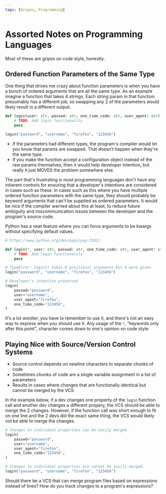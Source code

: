 ```yaml
---
tags: [Gripes, Programming]
---
```


# Assorted Notes on Programming Languages

Most of these are gripes on code style, honestly.

## Ordered Function Parameters of the Same Type

One thing that drives me crazy about function parameters is when you have a bunch of ordered arguments that are all the same type. As an example imagine a function that takes 4 strings. Each string param in that function presumably has a different job, so swapping any 2 of the parameters would likely result in a different output.

```py
def login(user: str, passwd: str, one_time_code: str, user_agent: str):
    # TODO: Add login functionality
    pass

login("password", "username", "firefox", "123456")
```

- If the parameters had different types, the program's compiler would let you know that params are swapped. That doesn't happen when they're the same type.
- If you make the function accept a configuration object instead of the raw params themselves, then it would help developer intention, but really it just MOVES the problem somewhere else.

The part that's frustrating is most programming languages don't have any inherent controls for ensuring that a developer's intentions are considered in cases such as these. In cases such as this where you have multiple ordered function parameters with the same type, they should probably be keyword arguments that can't be supplied as ordered parameters. It would be nice if the compiler warned about this at least, to reduce future ambiguity and miscommunication issues between the developer and the program's source code.

Python has a neat feature where you can force arguments to be kwargs without specifying default values.

```py
# https://www.python.org/dev/peps/pep-3102/

def login(*, user: str, passwd: str, one_time_code: str, user_agent: str):
    # TODO: Add login functionality
    pass

# TypeError: login() takes 0 positional arguments but 4 were given
login("password", "username", "firefox", "123456")

# Developer's intention preserved
login(
    passwd="password",
    user="username",
    user_agent="firefox",
    one_time_code="123456",
)
```

It's a lot wordier, you have to remember to use it, and there's not an easy way to express when you should use it. Any usage of the `*`, "keywords only after this point", character comes down to one's opinion on code style.

## Playing Nice with Source/Version Control Systems

- Source control depends on newline characters to separate chunks of code
- Sometimes chunks of code are a single variable assignment in a list of parameters
- Results in cases where changes that are functionally identical but cannot be merged by the VCS

In the example below, if a dev changes one property of the `login` function call and another dev changes a different propery, the VCS should be able to merge the 2 changes. However, if the function call was short enough to fit on one line and the 2 devs did the exact same thing, the VCS would likely not be able to merge the changes.

```python
# Changes to individual properties can be easily merged.
login(
    passwd="password",
    user="username",
    user_agent="firefox",
    one_time_code="123456",
)

# Changes to individual properties are cannot be easily merged.
login("password", "username", "firefox", "123456")
```

Should there be a VCS that can merge program files based on expressions instead of lines? How do you track changes to a program's expressions?
